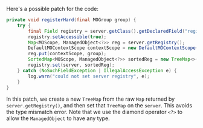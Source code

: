 Here's a possible patch for the code:

```java
private void registerHard(final MOGroup group) {
    try {
        final Field registry = server.getClass().getDeclaredField("registry");
        registry.setAccessible(true);
        Map<MOScope, ManagedObject<?>> reg = server.getRegistry();
        DefaultMOContextScope contextScope = new DefaultMOContextScope(new OctetString(""), group.getScope());
        reg.put(contextScope, group);
        SortedMap<MOScope, ManagedObject<?>> sortedReg = new TreeMap<>(reg);
        registry.set(server, sortedReg);
    } catch (NoSuchFieldException | IllegalAccessException e) {
        log.warn("could not set server registry", e);
    }
}
```

In this patch, we create a new `TreeMap` from the raw `Map` returned by `server.getRegistry()`, and then set that `TreeMap` on the `server`. This avoids the type mismatch error. Note that we use the diamond operator `<?>` to allow the `ManagedObject` to have any type.